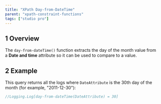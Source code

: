```yaml
---
title: "XPath Day-from-DateTime"
parent: "xpath-constraint-functions"
tags: ["studio pro"]
---
```


## 1 Overview

The `day-from-dateTime()` function extracts the day of the month value from a **Date and time** attribute so it can be used to compare to a value.

## 2 Example

This query returns all the logs where `DateAttribute` is the 30th day of the month (for example, "2011-12-30"):

```java
//Logging.Log[day-from-dateTime(DateAttribute) = 30]
```
